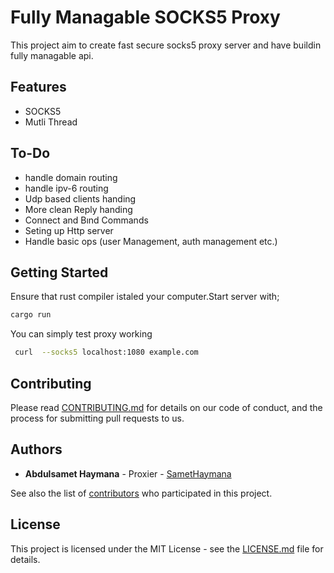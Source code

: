 # Fully Managable SOCKS5 Proxy

This project aim to create fast secure socks5 proxy server and have buildin fully managable api.

## Features

- SOCKS5
- Mutli Thread

## To-Do

- handle domain routing
- handle ipv-6 routing
- Udp based clients handing
- More clean Reply handing
- Connect and Bınd Commands
- Seting up Http server
- Handle basic ops (user Management, auth management etc.)

## Getting Started

Ensure that rust compiler istaled your computer.Start server with;

```bash
cargo run

```

You can simply test proxy working

```bash
 curl  --socks5 localhost:1080 example.com
```

## Contributing

Please read [CONTRIBUTING.md](CONTRIBUTING.md) for details on our code of conduct, and the process for submitting pull requests to us.

## Authors

- **Abdulsamet Haymana** - Proxier - [SametHaymana](https://github.com/sametHaymana)

See also the list of [contributors](https://github.com/SametHaymana/Proxier/contributors) who participated in this project.

## License

This project is licensed under the MIT License - see the [LICENSE.md](LICENSE.md) file for details.
